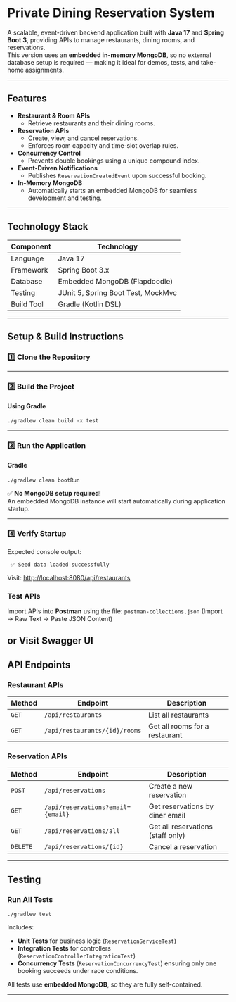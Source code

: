 # Private Dining Reservation System

A scalable, event-driven backend application built with **Java 17** and **Spring Boot 3**, providing APIs to manage restaurants, dining rooms, and reservations.  
This version uses an **embedded in-memory MongoDB**, so no external database setup is required — making it ideal for demos, tests, and take-home assignments.

---

## Features

- **Restaurant & Room APIs**
    - Retrieve restaurants and their dining rooms.
- **Reservation APIs**
    - Create, view, and cancel reservations.
    - Enforces room capacity and time-slot overlap rules.
- **Concurrency Control**
    - Prevents double bookings using a unique compound index.
- **Event-Driven Notifications**
    - Publishes `ReservationCreatedEvent` upon successful booking.
- **In-Memory MongoDB**
    - Automatically starts an embedded MongoDB for seamless development and testing.

---

## Technology Stack

| Component | Technology                         |
|------------|------------------------------------|
| Language | Java 17                            |
| Framework | Spring Boot 3.x                    |
| Database | Embedded MongoDB (Flapdoodle)      |
| Testing | JUnit 5, Spring Boot Test, MockMvc |
| Build Tool | Gradle (Kotlin DSL)                      |

---

## Setup & Build Instructions

### 1️⃣ Clone the Repository

---

### 2️⃣ Build the Project

#### Using Gradle
```
./gradlew clean build -x test
```

---

### 3️⃣ Run the Application

#### Gradle
```
./gradlew clean bootRun
```

✅ **No MongoDB setup required!**  
An embedded MongoDB instance will start automatically during application startup.

---

### 4️⃣ Verify Startup

Expected console output:
```
 ✅ Seed data loaded successfully
```

Visit: [http://localhost:8080/api/restaurants](http://localhost:8080/api/restaurants)

### Test APIs
Import APIs into **Postman** using the file: `postman-collections.json` 
(Import → Raw Text → Paste JSON Content) 

or
Visit Swagger UI 
---

## API Endpoints

### Restaurant APIs
| Method | Endpoint | Description |
|---------|-----------|-------------|
| `GET` | `/api/restaurants` | List all restaurants |
| `GET` | `/api/restaurants/{id}/rooms` | Get all rooms for a restaurant |

### Reservation APIs
| Method | Endpoint | Description |
|---------|-----------|-------------|
| `POST` | `/api/reservations` | Create a new reservation |
| `GET` | `/api/reservations?email={email}` | Get reservations by diner email |
| `GET` | `/api/reservations/all` | Get all reservations (staff only) |
| `DELETE` | `/api/reservations/{id}` | Cancel a reservation |


---

## Testing

### Run All Tests
```
./gradlew test
```

Includes:
- **Unit Tests** for business logic (`ReservationServiceTest`)
- **Integration Tests** for controllers (`ReservationControllerIntegrationTest`)
- **Concurrency Tests** (`ReservationConcurrencyTest`) ensuring only one booking succeeds under race conditions.

All tests use **embedded MongoDB**, so they are fully self-contained.

---
